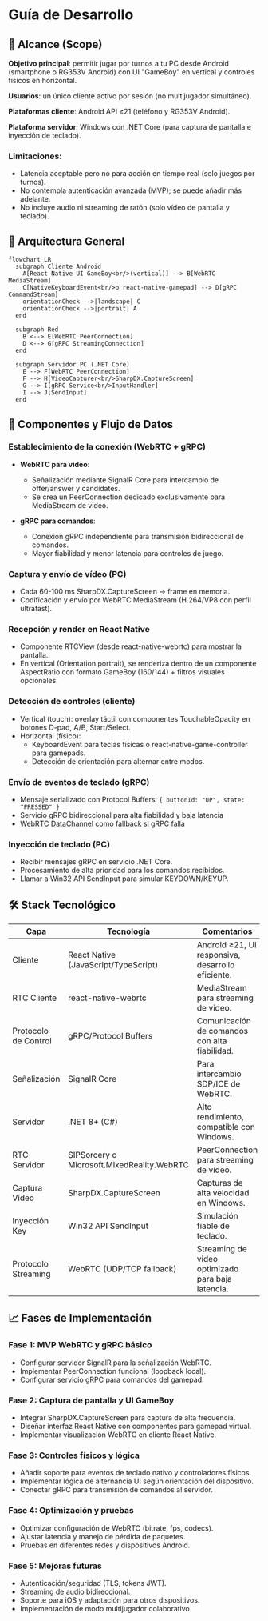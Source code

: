 # Guía de Desarrollo

## 🚩 Alcance (Scope)

**Objetivo principal**: permitir jugar por turnos a tu PC desde Android (smartphone o RG353V Android) con UI "GameBoy" en vertical y controles físicos en horizontal.

**Usuarios**: un único cliente activo por sesión (no multijugador simultáneo).

**Plataformas cliente**: Android API ≥21 (teléfono y RG353V Android).

**Plataforma servidor**: Windows con .NET Core (para captura de pantalla e inyección de teclado).

### Limitaciones:

- Latencia aceptable pero no para acción en tiempo real (solo juegos por turnos).
- No contempla autenticación avanzada (MVP); se puede añadir más adelante.
- No incluye audio ni streaming de ratón (solo vídeo de pantalla y teclado).

## 🎯 Arquitectura General

```mermaid
flowchart LR
  subgraph Cliente Android
    A[React Native UI GameBoy<br/>(vertical)] --> B[WebRTC MediaStream]
    C[NativeKeyboardEvent<br/>o react-native-gamepad] --> D[gRPC CommandStream]
    orientationCheck -->|landscape| C
    orientationCheck -->|portrait| A
  end

  subgraph Red
    B <--> E[WebRTC PeerConnection]
    D <--> G[gRPC StreamingConnection]
  end

  subgraph Servidor PC (.NET Core)
    E --> F[WebRTC PeerConnection]
    F --> H[VideoCapturer<br/>SharpDX.CaptureScreen]
    G --> I[gRPC Service<br/>InputHandler]
    I --> J[SendInput]
  end
```

## 🔧 Componentes y Flujo de Datos

### Establecimiento de la conexión (WebRTC + gRPC)

- **WebRTC para video**:
  - Señalización mediante SignalR Core para intercambio de offer/answer y candidates.
  - Se crea un PeerConnection dedicado exclusivamente para MediaStream de video.

- **gRPC para comandos**:
  - Conexión gRPC independiente para transmisión bidireccional de comandos.
  - Mayor fiabilidad y menor latencia para controles de juego.

### Captura y envío de vídeo (PC)

- Cada 60-100 ms SharpDX.CaptureScreen → frame en memoria.
- Codificación y envío por WebRTC MediaStream (H.264/VP8 con perfil ultrafast).

### Recepción y render en React Native

- Componente RTCView (desde react-native-webrtc) para mostrar la pantalla.
- En vertical (Orientation.portrait), se renderiza dentro de un componente AspectRatio con formato GameBoy (160/144) + filtros visuales opcionales.

### Detección de controles (cliente)

- Vertical (touch): overlay táctil con componentes TouchableOpacity en botones D-pad, A/B, Start/Select.
- Horizontal (físico):
  - KeyboardEvent para teclas físicas o react-native-game-controller para gamepads.
  - Detección de orientación para alternar entre modos.

### Envío de eventos de teclado (gRPC)

- Mensaje serializado con Protocol Buffers: `{ buttonId: "UP", state: "PRESSED" }`
- Servicio gRPC bidireccional para alta fiabilidad y baja latencia
- WebRTC DataChannel como fallback si gRPC falla

### Inyección de teclado (PC)

- Recibir mensajes gRPC en servicio .NET Core.
- Procesamiento de alta prioridad para los comandos recibidos.
- Llamar a Win32 API SendInput para simular KEYDOWN/KEYUP.

## 🛠 Stack Tecnológico

| Capa | Tecnología | Comentarios |
|------|------------|-------------|
| Cliente | React Native (JavaScript/TypeScript) | Android ≥21, UI responsiva, desarrollo eficiente. |
| RTC Cliente | react-native-webrtc | MediaStream para streaming de video. |
| Protocolo de Control | gRPC/Protocol Buffers | Comunicación de comandos con alta fiabilidad. |
| Señalización | SignalR Core | Para intercambio SDP/ICE de WebRTC. |
| Servidor | .NET 8+ (C#) | Alto rendimiento, compatible con Windows. |
| RTC Servidor | SIPSorcery o Microsoft.MixedReality.WebRTC | PeerConnection para streaming de video. |
| Captura Vídeo | SharpDX.CaptureScreen | Capturas de alta velocidad en Windows. |
| Inyección Key | Win32 API SendInput | Simulación fiable de teclado. |
| Protocolo Streaming | WebRTC (UDP/TCP fallback) | Streaming de video optimizado para baja latencia. |

## 📈 Fases de Implementación

### Fase 1: MVP WebRTC y gRPC básico

- Configurar servidor SignalR para la señalización WebRTC.
- Implementar PeerConnection funcional (loopback local).
- Configurar servicio gRPC para comandos del gamepad.

### Fase 2: Captura de pantalla y UI GameBoy

- Integrar SharpDX.CaptureScreen para captura de alta frecuencia.
- Diseñar interfaz React Native con componentes para gamepad virtual.
- Implementar visualización WebRTC en cliente React Native.

### Fase 3: Controles físicos y lógica

- Añadir soporte para eventos de teclado nativo y controladores físicos.
- Implementar lógica de alternancia UI según orientación del dispositivo.
- Conectar gRPC para transmisión de comandos al servidor.

### Fase 4: Optimización y pruebas

- Optimizar configuración de WebRTC (bitrate, fps, codecs).
- Ajustar latencia y manejo de pérdida de paquetes.
- Pruebas en diferentes redes y dispositivos Android.

### Fase 5: Mejoras futuras

- Autenticación/seguridad (TLS, tokens JWT).
- Streaming de audio bidireccional.
- Soporte para iOS y adaptación para otros dispositivos.
- Implementación de modo multijugador colaborativo.